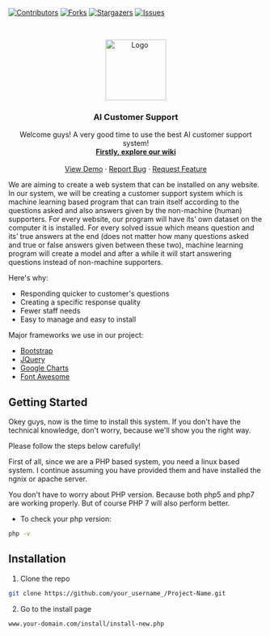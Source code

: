 
<!-- MARKDOWN -->
[contributors-shield]: https://img.shields.io/github/contributors/CankayaUniversity/ceng-407-408-2019-2020-AI-Customer-Support.svg?style=flat-square
[contributors-url]: https://github.com/CankayaUniversity/ceng-407-408-2019-2020-AI-Customer-Support/graphs/contributors
[forks-shield]: https://img.shields.io/github/forks/CankayaUniversity/ceng-407-408-2019-2020-AI-Customer-Support.svg?style=flat-square
[forks-url]: https://github.com/CankayaUniversity/ceng-407-408-2019-2020-AI-Customer-Support/network/members
[stars-shield]: https://img.shields.io/github/stars/CankayaUniversity/ceng-407-408-2019-2020-AI-Customer-Support.svg?style=flat-square
[stars-url]: https://github.com/CankayaUniversity/ceng-407-408-2019-2020-AI-Customer-Support/stargazers
[issues-shield]: https://img.shields.io/github/issues/CankayaUniversity/ceng-407-408-2019-2020-AI-Customer-Support.svg?style=flat-square
[issues-url]: https://github.com/CankayaUniversity/ceng-407-408-2019-2020-AI-Customer-Support/issues



[![Contributors][contributors-shield]][contributors-url]
[![Forks][forks-shield]][forks-url]
[![Stargazers][stars-shield]][stars-url]
[![Issues][issues-shield]][issues-url]



<!-- Logo -->
<br />
<p align="center">
  <a href="#">
    <img src="https://github.com/CankayaUniversity/ceng-407-408-2019-2020-AI-Customer-Support/raw/master/images/mascot.png?raw=true" alt="Logo" width="120" height="120">
  </a>

  <h3 align="center">AI Customer Support</h3>

  <p align="center">
    Welcome guys! A very good time to use the best AI customer support system!
    <br />
    <a href="https://github.com/CankayaUniversity/ceng-407-408-2019-2020-AI-Customer-Support/wiki"><strong>Firstly, explore our wiki </strong></a>
    <br />
    <br />
    <a href="http://www.atakde.site/">View Demo</a>
    ·
    <a href="https://github.com/CankayaUniversity/ceng-407-408-2019-2020-AI-Customer-Support/issues">Report Bug</a>
    ·
    <a href="https://github.com/CankayaUniversity/ceng-407-408-2019-2020-AI-Customer-Support/issues">Request Feature</a>
  </p>
</p>

<!-- ABOUT -->

We are aiming to create a web system that can be installed on any website. In our system, we will be creating a customer support system which is machine learning based program that can train itself according to the questions asked and also answers given by the non-machine (human) supporters. For every website, our program will have its’ own dataset on the computer it is installed. For every solved issue which means question and its’ true answers at the end (does not matter how many questions asked and true or false answers given between these two), machine learning program will create a model and after a while it will start answering questions instead of non-machine supporters.

Here's why:
* Responding quicker to customer's questions
* Creating a specific response quality
* Fewer staff needs 
* Easy to manage and easy to install


Major frameworks we use in our project:

* [Bootstrap](https://getbootstrap.com)
* [JQuery](https://jquery.com)
* [Google Charts](https://developers.google.com/chart)
* [Font Awesome](https://fontawesome.com/)

<!-- GETTING STARTED -->

## Getting Started

Okey guys, now is the time to install this system. 
If you don't have the technical knowledge, don't worry, because we'll show you the right way.

Please follow the steps below carefully!

First of all, since we are a PHP based system, you need a linux based system. I continue assuming you have provided them and have installed the ngnix or apache server.

You don't have to worry about PHP version. Because both php5 and php7 are working properly. But of course PHP 7 will also perform better.

* To check your php version:
```sh
php -v
```
## Installation

1. Clone the repo
```sh
git clone https://github.com/your_username_/Project-Name.git
```
2. Go to the install page
```sh
www.your-domain.com/install/install-new.php
```


